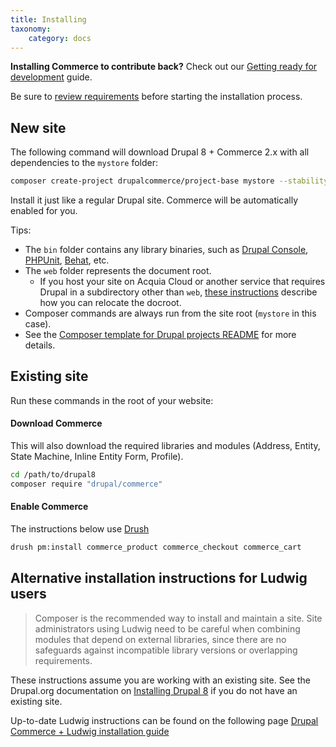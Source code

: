 ```yaml
---
title: Installing
taxonomy:
    category: docs
---
```


**Installing Commerce to contribute back?** Check out our [Getting ready for development](../../01.contributing/01.setup-local-environment) guide.

Be sure to [review requirements](../01.requirements) before starting the installation process.


## New site

 The following command will download Drupal 8 + Commerce 2.x with all
 dependencies to the `mystore` folder:

 ```bash
 composer create-project drupalcommerce/project-base mystore --stability dev
 ```

 Install it just like a regular Drupal site. Commerce will be
 automatically enabled for you.

 Tips:

 - The `bin` folder contains any library binaries, such as [Drupal Console], [PHPUnit], [Behat], etc.
 - The `web` folder represents the document root.
   - If you host your site on Acquia Cloud or another service that requires Drupal in a subdirectory other than `web`, [these instructions] describe how you can relocate the docroot.
 - Composer commands are always run from the site root (`mystore` in this case).
 - See the [Composer template for Drupal projects README] for more details.


## Existing site

 Run these commands in the root of your website:

 #### Download Commerce

 This will also download the required libraries and modules (Address, Entity, State Machine, Inline Entity Form, Profile).

 ```bash
 cd /path/to/drupal8
 composer require "drupal/commerce"
 ```

 #### Enable Commerce

 The instructions below use [Drush](https://www.drush.org)

 ```bash
 drush pm:install commerce_product commerce_checkout commerce_cart
 ```

## Alternative installation instructions for Ludwig users
> Composer is the recommended way to install and maintain a site. Site administrators using Ludwig need to be careful when combining modules that depend on external libraries, since there are no safeguards against incompatible library versions or overlapping requirements.

These instructions assume you are working with an existing site. See the Drupal.org documentation on [Installing Drupal 8] if you do not have an existing site.

Up-to-date Ludwig instructions can be found on the following page [Drupal Commerce + Ludwig installation guide]

 [Drupal Commerce + Ludwig installation guide]: https://www.drupal.org/docs/contributed-modules/ludwig/drupal-commerce-ludwig-installation-guide
 [Drupal Console]: https://drupalconsole.com
 [project-base README]: https://github.com/drupalcommerce/project-base/blob/8.x/README.md
 [PHPUnit]: https://www.drupal.org/docs/8/phpunit/running-phpunit-tests
 [Behat]: http://docs.behat.org/en/latest/
 [these instructions]: https://github.com/drupal-composer/drupal-project/issues/64#issuecomment-206455356
 [Composer template for Drupal projects README]: https://github.com/drupal-composer/drupal-project/blob/8.x/README.md
 [Ludwig module]: https://www.drupal.org/project/ludwig
 [Commerce]: https://www.drupal.org/project/commerce
 [Address]: https://www.drupal.org/project/address
 [Entity API]: https://www.drupal.org/project/entity
 [Entity Reference Revisions]: https://www.drupal.org/project/entity_reference_revisions
 [Inline Entity Form]: https://www.drupal.org/project/inline_entity_form
 [Profile]: https://www.drupal.org/project/profile
 [State Machine]: https://www.drupal.org/project/state_machine
 [Installing Drupal 8]: https://www.drupal.org/docs/8/install
